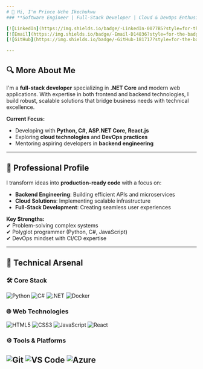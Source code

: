 ```yaml
---
# 👋 Hi, I'm Prince Uche Ikechukwu  
### **Software Engineer | Full-Stack Developer | Cloud & DevOps Enthusiast**  

[![LinkedIn](https://img.shields.io/badge/-LinkedIn-0077B5?style=for-the-badge&logo=linkedin&logoColor=white)](https://www.linkedin.com/in/prince-ikechukwu-6a4bb4142/) 
[![Email](https://img.shields.io/badge/-Email-D14836?style=for-the-badge&logo=gmail&logoColor=white)](mailto:ucheprince26@gmail.com)
[![GitHub](https://img.shields.io/badge/-GitHub-181717?style=for-the-badge&logo=github&logoColor=white)](https://github.com/Purch1)

---
```


## 🔍 **More About Me**  
I'm a **full-stack developer** specializing in **.NET Core** and modern web applications. With expertise in both frontend and backend technologies, I build robust, scalable solutions that bridge business needs with technical excellence.

**Current Focus:**  
- Developing with **Python, C#, ASP.NET Core, React.js**  
- Exploring **cloud technologies** and **DevOps practices**  
- Mentoring aspiring developers in **backend engineering**  

---

## 🚀 **Professional Profile**  
I transform ideas into **production-ready code** with a focus on:  
- **Backend Engineering**: Building efficient APIs and microservices  
- **Cloud Solutions**: Implementing scalable infrastructure  
- **Full-Stack Development**: Creating seamless user experiences  

**Key Strengths:**  
✔ Problem-solving complex systems  
✔ Polyglot programmer (Python, C#, JavaScript)  
✔ DevOps mindset with CI/CD expertise  

---

## 💼 **Technical Arsenal**  

### 🛠 **Core Stack**  
![Python](https://img.shields.io/badge/Python-3776AB?style=for-the-badge&logo=python&logoColor=white)
![C#](https://img.shields.io/badge/C%23-239120?style=for-the-badge&logo=c-sharp&logoColor=white)
![.NET](https://img.shields.io/badge/.NET-512BD4?style=for-the-badge&logo=.net&logoColor=white)
![Docker](https://img.shields.io/badge/Docker-2496ED?style=for-the-badge&logo=docker&logoColor=white)

### 🌐 **Web Technologies**  
![HTML5](https://img.shields.io/badge/HTML5-E34F26?style=for-the-badge&logo=html5&logoColor=white)
![CSS3](https://img.shields.io/badge/CSS3-1572B6?style=for-the-badge&logo=css3&logoColor=white)
![JavaScript](https://img.shields.io/badge/JavaScript-F7DF1E?style=for-the-badge&logo=javascript&logoColor=black)
![React](https://img.shields.io/badge/React-61DAFB?style=for-the-badge&logo=react&logoColor=black)

### ⚙️ **Tools & Platforms**  
![Git](https://img.shields.io/badge/Git-F05032?style=for-the-badge&logo=git&logoColor=white)
![VS Code](https://img.shields.io/badge/VS_Code-007ACC?style=for-the-badge&logo=visual-studio-code&logoColor=white)
![Azure](https://img.shields.io/badge/Azure-0089D6?style=for-the-badge&logo=microsoft-azure&logoColor=white)
---
